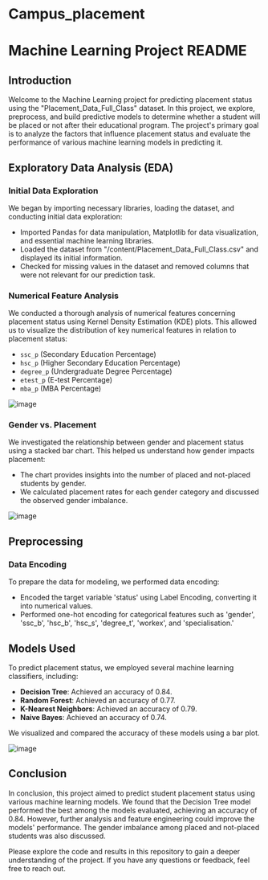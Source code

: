 # Campus_placement

# Machine Learning Project README

## Introduction

Welcome to the Machine Learning project for predicting placement status using the "Placement_Data_Full_Class" dataset. In this project, we explore, preprocess, and build predictive models to determine whether a student will be placed or not after their educational program. The project's primary goal is to analyze the factors that influence placement status and evaluate the performance of various machine learning models in predicting it.

## Exploratory Data Analysis (EDA)

### Initial Data Exploration

We began by importing necessary libraries, loading the dataset, and conducting initial data exploration:

- Imported Pandas for data manipulation, Matplotlib for data visualization, and essential machine learning libraries.
- Loaded the dataset from "/content/Placement_Data_Full_Class.csv" and displayed its initial information.
- Checked for missing values in the dataset and removed columns that were not relevant for our prediction task.

### Numerical Feature Analysis

We conducted a thorough analysis of numerical features concerning placement status using Kernel Density Estimation (KDE) plots. This allowed us to visualize the distribution of key numerical features in relation to placement status:

- `ssc_p` (Secondary Education Percentage)
- `hsc_p` (Higher Secondary Education Percentage)
- `degree_p` (Undergraduate Degree Percentage)
- `etest_p` (E-test Percentage)
- `mba_p` (MBA Percentage)

![image](https://github.com/AkshayRamakrishnann/Predicting_Hotel_Booking_Cancellations__A_Machine_Learning_Approach/assets/111365771/6bfe07a2-d23f-496a-a2c0-f4559935ffc4)

### Gender vs. Placement

We investigated the relationship between gender and placement status using a stacked bar chart. This helped us understand how gender impacts placement:

- The chart provides insights into the number of placed and not-placed students by gender.
- We calculated placement rates for each gender category and discussed the observed gender imbalance.

![image](https://github.com/AkshayRamakrishnann/Predicting_Hotel_Booking_Cancellations__A_Machine_Learning_Approach/assets/111365771/1becef25-4605-410e-a147-3a3dd54100d4)


## Preprocessing

### Data Encoding

To prepare the data for modeling, we performed data encoding:

- Encoded the target variable 'status' using Label Encoding, converting it into numerical values.
- Performed one-hot encoding for categorical features such as 'gender', 'ssc_b', 'hsc_b', 'hsc_s', 'degree_t', 'workex', and 'specialisation.'

## Models Used

To predict placement status, we employed several machine learning classifiers, including:

- **Decision Tree**: Achieved an accuracy of 0.84.
- **Random Forest**: Achieved an accuracy of 0.77.
- **K-Nearest Neighbors**: Achieved an accuracy of 0.79.
- **Naive Bayes**: Achieved an accuracy of 0.74.

We visualized and compared the accuracy of these models using a bar plot.


![image](https://github.com/AkshayRamakrishnann/Predicting_Hotel_Booking_Cancellations__A_Machine_Learning_Approach/assets/111365771/7b23e143-8137-4fe4-87b7-8bf340fb16aa)

## Conclusion

In conclusion, this project aimed to predict student placement status using various machine learning models. We found that the Decision Tree model performed the best among the models evaluated, achieving an accuracy of 0.84. However, further analysis and feature engineering could improve the models' performance. The gender imbalance among placed and not-placed students was also discussed.

Please explore the code and results in this repository to gain a deeper understanding of the project. If you have any questions or feedback, feel free to reach out.

